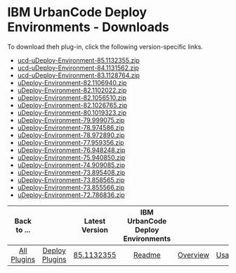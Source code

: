 
# IBM UrbanCode Deploy Environments - Downloads

To download theh plug-in, click the following version-specific links.
- [ucd-uDeploy-Environment-85.1132355.zip](https://raw.githubusercontent.com/UrbanCode/IBM-UCD-PLUGINS/main/files/uDeploy-Environment/ucd-uDeploy-Environment-85.1132355.zip)
- [ucd-uDeploy-Environment-84.1131562.zip](https://raw.githubusercontent.com/UrbanCode/IBM-UCD-PLUGINS/main/files/uDeploy-Environment/ucd-uDeploy-Environment-84.1131562.zip)
- [ucd-uDeploy-Environment-83.1128764.zip](https://raw.githubusercontent.com/UrbanCode/IBM-UCD-PLUGINS/main/files/uDeploy-Environment/ucd-uDeploy-Environment-83.1128764.zip)
- [uDeploy-Environment-82.1106940.zip](https://raw.githubusercontent.com/UrbanCode/IBM-UCD-PLUGINS/main/files/uDeploy-Environment/uDeploy-Environment-82.1106940.zip)
- [uDeploy-Environment-82.1102022.zip](https://raw.githubusercontent.com/UrbanCode/IBM-UCD-PLUGINS/main/files/uDeploy-Environment/uDeploy-Environment-82.1102022.zip)
- [uDeploy-Environment-82.1056510.zip](https://raw.githubusercontent.com/UrbanCode/IBM-UCD-PLUGINS/main/files/uDeploy-Environment/uDeploy-Environment-82.1056510.zip)
- [uDeploy-Environment-82.1026765.zip](https://raw.githubusercontent.com/UrbanCode/IBM-UCD-PLUGINS/main/files/uDeploy-Environment/uDeploy-Environment-82.1026765.zip)
- [uDeploy-Environment-80.1019323.zip](https://raw.githubusercontent.com/UrbanCode/IBM-UCD-PLUGINS/main/files/uDeploy-Environment/uDeploy-Environment-80.1019323.zip)
- [uDeploy-Environment-79.999075.zip](https://raw.githubusercontent.com/UrbanCode/IBM-UCD-PLUGINS/main/files/uDeploy-Environment/uDeploy-Environment-79.999075.zip)
- [uDeploy-Environment-78.974586.zip](https://raw.githubusercontent.com/UrbanCode/IBM-UCD-PLUGINS/main/files/uDeploy-Environment/uDeploy-Environment-78.974586.zip)
- [uDeploy-Environment-78.972890.zip](https://raw.githubusercontent.com/UrbanCode/IBM-UCD-PLUGINS/main/files/uDeploy-Environment/uDeploy-Environment-78.972890.zip)
- [uDeploy-Environment-77.959356.zip](https://raw.githubusercontent.com/UrbanCode/IBM-UCD-PLUGINS/main/files/uDeploy-Environment/uDeploy-Environment-77.959356.zip)
- [uDeploy-Environment-76.948248.zip](https://raw.githubusercontent.com/UrbanCode/IBM-UCD-PLUGINS/main/files/uDeploy-Environment/uDeploy-Environment-76.948248.zip)
- [uDeploy-Environment-75.940850.zip](https://raw.githubusercontent.com/UrbanCode/IBM-UCD-PLUGINS/main/files/uDeploy-Environment/uDeploy-Environment-75.940850.zip)
- [uDeploy-Environment-74.909085.zip](https://raw.githubusercontent.com/UrbanCode/IBM-UCD-PLUGINS/main/files/uDeploy-Environment/uDeploy-Environment-74.909085.zip)
- [uDeploy-Environment-73.895408.zip](https://raw.githubusercontent.com/UrbanCode/IBM-UCD-PLUGINS/main/files/uDeploy-Environment/uDeploy-Environment-73.895408.zip)
- [uDeploy-Environment-73.858565.zip](https://raw.githubusercontent.com/UrbanCode/IBM-UCD-PLUGINS/main/files/uDeploy-Environment/uDeploy-Environment-73.858565.zip)
- [uDeploy-Environment-73.855566.zip](https://raw.githubusercontent.com/UrbanCode/IBM-UCD-PLUGINS/main/files/uDeploy-Environment/uDeploy-Environment-73.855566.zip)
- [uDeploy-Environment-72.786836.zip](https://raw.githubusercontent.com/UrbanCode/IBM-UCD-PLUGINS/main/files/uDeploy-Environment/uDeploy-Environment-72.786836.zip)

|Back to ...||Latest Version|IBM UrbanCode Deploy Environments ||||
| :---: | :---: | :---: | :---: | :---: | :---: | :---: |
|[All Plugins](../../index.md)|[Deploy Plugins](../README.md)|[85.1132355](https://raw.githubusercontent.com/UrbanCode/IBM-UCD-PLUGINS/main/files/uDeploy-Environment/ucd-uDeploy-Environment-85.1132355.zip)|[Readme](README.md)|[Overview](overview.md)|[Usage](usage.md)|[Steps](steps.md)|

